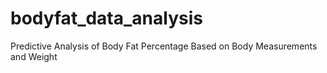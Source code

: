 # bodyfat_data_analysis
Predictive Analysis of Body Fat Percentage Based on Body Measurements and Weight
